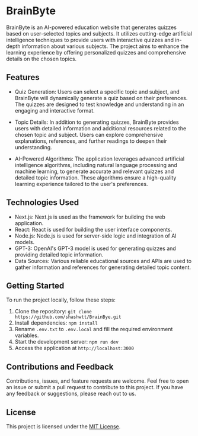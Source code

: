 # BrainByte

BrainByte is an AI-powered education website that generates quizzes based on user-selected topics and subjects. It utilizes cutting-edge artificial intelligence techniques to provide users with interactive quizzes and in-depth information about various subjects. The project aims to enhance the learning experience by offering personalized quizzes and comprehensive details on the chosen topics.

## Features

- Quiz Generation: Users can select a specific topic and subject, and BrainByte will dynamically generate a quiz based on their preferences. The quizzes are designed to test knowledge and understanding in an engaging and interactive format.

- Topic Details: In addition to generating quizzes, BrainByte provides users with detailed information and additional resources related to the chosen topic and subject. Users can explore comprehensive explanations, references, and further readings to deepen their understanding.

- AI-Powered Algorithms: The application leverages advanced artificial intelligence algorithms, including natural language processing and machine learning, to generate accurate and relevant quizzes and detailed topic information. These algorithms ensure a high-quality learning experience tailored to the user's preferences.

## Technologies Used

- Next.js: Next.js is used as the framework for building the web application.
- React: React is used for building the user interface components.
- Node.js: Node.js is used for server-side logic and integration of AI models.
- GPT-3: OpenAI's GPT-3 model is used for generating quizzes and providing detailed topic information.
- Data Sources: Various reliable educational sources and APIs are used to gather information and references for generating detailed topic content.

## Getting Started

To run the project locally, follow these steps:

1. Clone the repository: `git clone https://github.com/shashwtt/BrainBye.git`
2. Install dependencies: `npm install`
3. Rename `.env.txt` to `.env.local` and fill the required environment variables.
4. Start the development server: `npm run dev`
5. Access the application at `http://localhost:3000`

## Contributions and Feedback

Contributions, issues, and feature requests are welcome. Feel free to open an issue or submit a pull request to contribute to this project. If you have any feedback or suggestions, please reach out to us.

## License

This project is licensed under the [MIT License](LICENSE).

